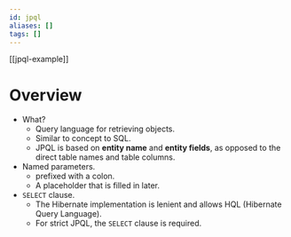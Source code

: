 ```yaml
---
id: jpql
aliases: []
tags: []
---
```

[[jpql-example]]
# Overview
- What?
    - Query language for retrieving objects.
    - Similar to concept to SQL.
    - JPQL is based on **entity name** and **entity fields**,
    as opposed to the direct table names and table columns.
- Named parameters.
    - prefixed with a colon.
    - A placeholder that is filled in later.
- `SELECT` clause.
    - The Hibernate implementation is lenient and allows HQL (Hibernate Query Language).
    - For strict JPQL, the `SELECT` clause is required.
